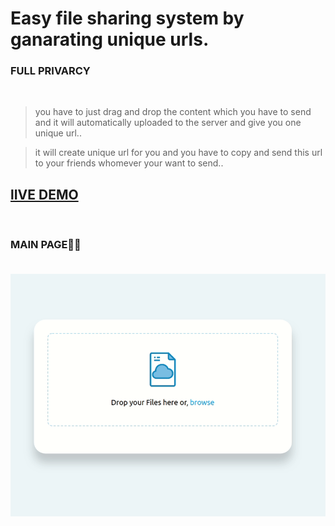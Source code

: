 # Easy file sharing system by ganarating unique urls.

### FULL PRIVARCY
</br>

>  you have to just drag and drop the content which you have to send and it will automatically uploaded to the server and give you one unique url..

> it will create unique url for you and you have to copy and  send this url to your friends whomever your want to send..

> 



## [lIVE DEMO](https://easy-sharing.herokuapp.com/)
</br>


### MAIN PAGE🚀🚀</br></br>




![deep](main.gif)

